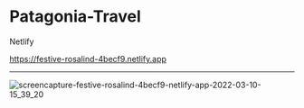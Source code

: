 # Patagonia-Travel

Netlify

https://festive-rosalind-4becf9.netlify.app

-------------------------------------------------

![screencapture-festive-rosalind-4becf9-netlify-app-2022-03-10-15_39_20](https://user-images.githubusercontent.com/90290161/157732916-c049dd9e-4501-419e-a728-d61a2ffcb457.png)
